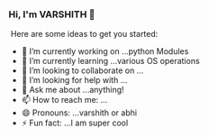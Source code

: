 ### Hi, I'm VARSHITH 👋


![]()
Here are some ideas to get you started:

- 🔭 I’m currently working on ...python Modules
- 🌱 I’m currently learning ...various OS operations
- 👯 I’m looking to collaborate on ...
- 🤔 I’m looking for help with ...
- 💬 Ask me about ...anything!
- 📫 How to reach me: ...
- 😄 Pronouns: ...varshith or abhi
- ⚡ Fun fact: ...I am super cool

